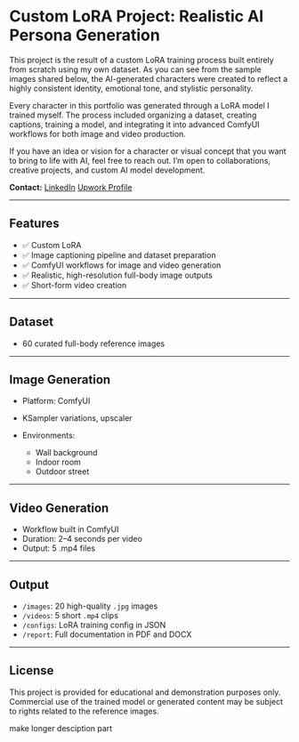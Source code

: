 # Custom LoRA Project: Realistic AI Persona Generation

This project is the result of a custom LoRA training process built entirely from scratch using my own dataset. As you can see from the sample images shared below, the AI-generated characters were created to reflect a highly consistent identity, emotional tone, and stylistic personality.

Every character in this portfolio was generated through a LoRA model I trained myself. The process included organizing a dataset, creating captions, training a model, and integrating it into advanced ComfyUI workflows for both image and video production.

If you have an idea or vision for a character or visual concept that you want to bring to life with AI, feel free to reach out. I’m open to collaborations, creative projects, and custom AI model development.

**Contact:**
[LinkedIn](https://www.linkedin.com/in/serdarzuli/)
[Upwork Profile](https://www.upwork.com/freelancers/~0169038bcc22d85a2a)

---

## Features

* ✅ Custom LoRA
* ✅ Image captioning pipeline and dataset preparation
* ✅ ComfyUI workflows for image and video generation
* ✅ Realistic, high-resolution full-body image outputs
* ✅ Short-form video creation 

---

## Dataset

* 60 curated full-body reference images
---

## Image Generation

* Platform: ComfyUI
* KSampler variations, upscaler
* Environments:

  * Wall background
  * Indoor room
  * Outdoor street

---

## Video Generation

* Workflow built in ComfyUI
* Duration: 2–4 seconds per video
* Output: 5 .mp4 files

---

## Output

* `/images`: 20 high-quality `.jpg` images
* `/videos`: 5 short `.mp4` clips
* `/configs`: LoRA training config in JSON
* `/report`: Full documentation in PDF and DOCX
---







## License

This project is provided for educational and demonstration purposes only. Commercial use of the trained model or generated content may be subject to rights related to the reference images.

make longer desciption part
